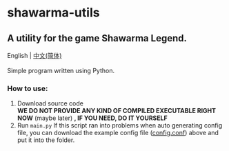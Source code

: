 # shawarma-utils
A utility for the game Shawarma Legend.
--------------------------------------
English | [中文(简体)](https://github.com/XxdMkbMark/shawarma-utils/blob/main/README_ZH.md) </br>
</br>
Simple program written using Python.</br>
### How to use:
1. Download source code</br>
   **WE DO NOT PROVIDE ANY KIND OF COMPILED EXECUTABLE RIGHT NOW** (maybe later) **, IF YOU NEED, DO IT YOURSELF**
2. Run `main.py`
If this script ran into problems when auto generating config file, you can download the example config file ([config.conf](https://raw.githubusercontent.com/XxdMkbMark/shawarma-utils/main/config.conf)) above and put it into the folder.
